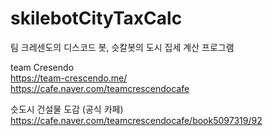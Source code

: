 # skilebotCityTaxCalc
팀 크레센도의 디스코드 봇, 슷칼봇의 도시 집세 계산 프로그램  

team Cresendo  
https://team-crescendo.me/  
https://cafe.naver.com/teamcrescendocafe  

슷도시 건설물 도감 (공식 카페)  
https://cafe.naver.com/teamcrescendocafe/book5097319/92
